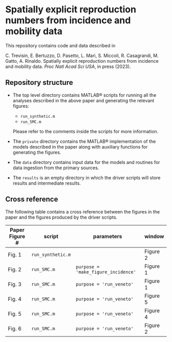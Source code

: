 # Spatially explicit reproduction numbers from incidence and mobility data

This repository contains code and data described in

C. Trevisin, E. Bertuzzo, D. Pasetto, L. Mari, S. Miccoli, R. Casagrandi, M. Gatto, A. Rinaldo.
Spatially explicit reproduction numbers from incidence and mobility data.
*Proc Natl Acad Sci USA*, in press (2023).

## Repository structure

- The top level directory contains MATLAB® scripts for running all the analyses described in the above paper and generating the relevant figures:

	- `run_synthetic.m`
	- `run_SMC.m`

  Please refer to the comments inside the scripts for more information.

- The `private` directory contains the MATLAB® implementation of the models described in the paper along with auxiliary functions for generating the figures.

- The `data` directory contains input data for the models and routines for data ingestion from the primary sources.

- The `results` is an empty directory in which the driver scripts will store results and intermediate results.

## Cross reference

The following table contains a cross reference between the figures in the paper and the figures produced by the driver scripts.

| Paper Figure # | script    | parameters                          | window   |
|--------|-------------------|-------------------------------------|----------|
| Fig. 1 | `run_synthetic.m` |                                     | Figure 2 |
| Fig. 2 | `run_SMC.m`       | `purpose = 'make_figure_incidence'` | Figure 1 |
| Fig. 3 | `run_SMC.m`       | `purpose = 'run_veneto'`            | Figure 1 |
| Fig. 4 | `run_SMC.m`       | `purpose = 'run_veneto'`            | Figure 5 |
| Fig. 5 | `run_SMC.m`       | `purpose = 'run_veneto'`            | Figure 4 |
| Fig. 6 | `run_SMC.m`       | `purpose = 'run_veneto'`            | Figure 2 |
